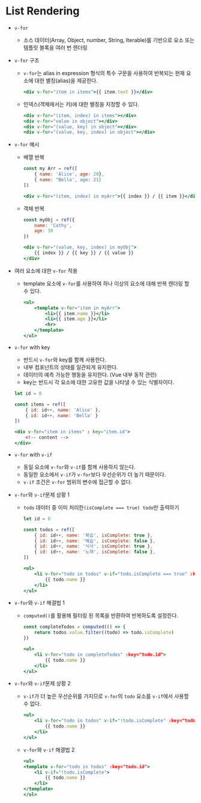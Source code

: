 # List Rendering

- `v-for`
    - 소스 데이터(Array, Object, number, String, Iterable)를 기반으로 요소 또는 템플릿 블록을 여러 번 렌더링
- `v-for` 구조
    - `v-for`는 alias in expression 형식의 특수 구문을 사용하여 반복되는 현재 요소에 대한 별칭(alias)을 제공한다.
        
        ```jsx
        <div v-for="item in items">{{ item.text }}</div>
        ```
        
    - 인덱스(객체에서는 키)에 대한 별칭을 지정할 수 있다.
        
        ```jsx
        <div v-for="(item, index) in items"></div>
        <div v-for="value in object"></div>
        <div v-for="(value, key) in object"></div>
        <div v-for="(value, key, index) in object"></div>
        ```
        
- `v-for` 예시
    - 배열 반복
        
        ```jsx
        const my Arr = ref([
        	{ name: 'Alice', age: 20},
        	{ name: "Bella', age: 21}
        ])
        ```
        
        ```jsx
        <div v-for="(item, index) in myArr">{{ index }} / {{ item }}</div>
        ```
        
    - 객체 반복
        
        ```jsx
        const myObj = ref({
        	name: 'Cathy',
        	age: 30
        })
        ```
        
        ```jsx
        <div v-for="(value, key, index) in myObj">
        	{{ index }} / {{ key }} / {{ value }}
        </div>
        ```
        
- 여러 요소에 대한 `v-for` 적용
    - template 요소에 `v-for`를 사용하여 하나 이상의 요소에 대해 반복 렌더링 할 수 있다.
        
        ```jsx
        <ul>
        	<template v-for="item in myArr">
        		<li>{{ item.name }}</li>
        		<li>{{ item.age }}</li>
        		<hr>
        	</template>
        </ul>
        ```
        
- `v-for` with key
    - 반드시 `v-for`와 key를 함께 사용한다.
    - 내부 컴포넌트의 상태를 일관되게 유지한다.
    - 데이터의 예측 가능한 행동을 유지한다. (Vue 내부 동작 관련)
    - key는 반드시 각 요소에 대한 고유한 값을 나타낼 수 있는 식별자이다.
    
    ```jsx
    let id = 0
    
    const items = ref([
    	{ id: id++, name: 'Alice' },
    	{ id: id++, name: 'Bella' }
    ])
    ```
    
    ```jsx
    <div v-for="item in items" : key="item.id">
    	<!-- content -->
    </div>
    ```
    
- `v-for` with `v-if`
    - 동일 요소에 `v-for`와 `v-if`를 함께 사용하지 않는다.
    - 동일한 요소에서 `v-if`가 `v-for`보다 우선순위가 더 높기 때문이다.
    - `v-if` 조건은 `v-for` 범위의 변수에 접근할 수 없다.
- `v-for`와 `v-if`문제 상황 1
    - `todo` 데이터 중 이미 처리한`(isComplete === true) todo`만 출력하기
        
        ```jsx
        let id = 0
        
        const todos = ref([
        	{ id: id++, name: '복습', isComplete: true },
        	{ id: id++, name: '예습', isComplete: false },
        	{ id: id++, name: '식사', isComplete: true },
        	{ id: id++, name: '노래', isComplete: false },
        ])
        ```
        
        ```jsx
        <ul>
        	<li v-for="todo in todos" v-if="todo.isComplete === true" :key="todo.id">
        		{{ todo.name }}
        	</li>
        </ul>
        ```
        
- `v-for`와 `v-if` 해결법 1
    - `computed()`를 활용해 필터링 된 목록을 반환하여 반복하도록 설정한다.
        
        ```jsx
        const completeTodos = computed(() => {
        	return todos.value.filter((todo) => todo.isComplete)
        })
        ```
        
        ```jsx
        <ul>
        	<li v-for="todo in completeTodos" :key="todo.id">
        		{{ todo.name }}
        	</li>
        </ul>
        ```
        
- `v-for`와 `v-if`문제 상황 2
    - `v-if`가 더 높은 우선순위를 가지므로 `v-for`의 `todo` 요소를 `v-if`에서 사용할 수 없다.
        
        ```jsx
        <ul>
        	<li v-for="todo in todos" v-if="!todo.isComplete" :key="todo.id">
        		{{ todo.name }}
        	</li>
        </ul>
        ```
        
    - `v-for`와 `v-if` 해결법 2
        
        ```jsx
        <ul>
        <template v-for="todo in todos" :key="todo.id">
        	<li v-if="!todo.isComplete">
        		{{ todo.name }}
        	</li>
        </template>
        </ul>
        ```